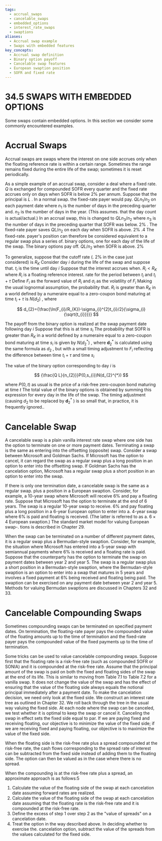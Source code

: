 ```yaml
---
tags:
  - accrual_swaps
  - cancelable_swaps
  - embedded_options
  - interest_rate_swaps
  - swaptions
aliases:
  - Accrual swap example
  - Swaps with embedded features
key_concepts:
  - Accrual swap definition
  - Binary option payoff
  - Cancelable swap features
  - European swaption position
  - SOFR and fixed rate
---
```


# 34.5 SWAPS WITH EMBEDDED OPTIONS  

Some swaps contain embedded options. In this section we consider some commonly encountered examples.  

# Accrual Swaps  

Accrual swaps are swaps where the interest on one side accrues only when the floating reference rate is within a certain range. Sometimes the range remains fixed during the entire life of the swap; sometimes it is reset periodically.  

As a simple example of an accrual swap, consider a deal where a fixed rate. $Q$ is exchanged for compounded SOFR every quarter and the fixed rate accrues only on days when SOFR is below $2\%$ per annum. Suppose that the principal is $L$ . In a normal swap. the fixed-rate payer would pay. $Q L n_{1}/n_{2}$ on each payment date where $n_{1}$ is the number of days in the preceding quarter and. $n_{2}$ is the number of days in the year. (This assumes. that the day count is actual/actual.) In an accrual swap, this is changed to $Q L n_{3}/n_{2}$ where $n_{3}$ is the number of days in the preceding quarter that SOFR was below. $2\%$ . The fixed-rate payer saves $Q L/n_{2}$ on each day when SOFR is above. $2\%$ .4 The fixed-rate. payer's position can therefore be considered equivalent to a regular swap plus a series of. binary options, one for each day of the life of the swap. The binary options pay off. $Q L/n_{2}$ when SOFR is above. $2\%$  

To generalize, suppose that the cutoff rate (. $2\%$ in the case just considered) is $R_{K}$ Consider day $i$ during the life of the swap and suppose that. $t_{i}$ is the time until day $i$ Suppose that the interest accrues when. $R_{i}<R_{K}$ where $R_{i}$ is a floating reference interest. rate for the period between $t_{i}$ and $t_{i}+\tau$ Define $F_{i}$ as the forward value of $R_{i}$ and $\sigma_{i}$ as the volatility of $F_{i}$ Making the usual lognormal assumption, the probability that. $R_{i}$ is greater than $R_{K}$ in a world defined by a numeraire equal to a zero-coupon bond maturing at time $t_{i}+\tau$ is $N(d_{2})$ , where  

$$
d_{2}={\frac{\ln(F_{i}/R_{K})-\sigma_{i}^{2}t_{i}/2}{\sigma_{i}{\sqrt{t_{i}}}}}
$$  

The payoff from the binary option is realized at the swap payment date following day $i$ Suppose that this is at time $s_{i}$ The probability that SOFR is greater than $R_{K}$ in a world defined by a numeraire equal to a zero-coupon bond maturing at time $s_{i}$ is given by $N(d_{2}^{*})$ , where $\boldsymbol{d}_{2}^{*}$ is calculated using the same formula as $d_{2}$ , but with a small timing adjustment to $F_{i}$ reflecting the difference between time $t_{i}+\tau$ and time $s_{i}$  

The value of the binary option corresponding to day $i$ is  

$$
{\frac{Q L}{n_{2}}}P(0,s_{i})N(d_{2}^{*})
$$  

where $P(0,t)$ as usual is the price of a risk-free zero-coupon bond maturing at time $t$ The total value of the binary options is obtained by summing this expression for every day in the life of the swap. The timing adjustment (causing $d_{2}$ to be replaced by $\boldsymbol{d}_{2}^{*}$ ) is so small that, in practice, it is frequently ignored..  

# Cancelable Swap  

A cancelable swap is a plain vanilla interest rate swap where one side has the option to terminate on one or more payment dates. Terminating a swap is the same as entering into the offsetting (opposite) swap. Consider a swap between Microsoft and Goldman Sachs. If Microsoft has the option to cancel, it can regard the swap as a regular swap plus a long position in an option to enter into the offsetting swap. If Goldman Sachs has the cancelation option, Microsoft has a regular swap plus a short position in an option to enter into the swap.  

If there is only one termination date, a cancelable swap is the same as a regular swap. plus a position in a European swaption. Consider, for example, a 10-year swap where Microsoft will receive $6\%$ and pay a floating rate. Suppose that Microsoft has the option to terminate at the end of 6 years. The swap is a regular 10-year swap to receive. $6\%$ and pay floating plus a long position in a 6-year European option to enter into a. 4-year swap where $6\%$ is paid and floating is received. (The latter is referred to as a. $6\times4$ European swaption.) The standard market model for valuing European swap-. tions is described in Chapter 29.  

When the swap can be terminated on a number of different payment dates, it is a regular swap plus a Bermudan-style swaption. Consider, for example, the situation where Microsoft has entered into a 5-year swap with semiannual payments where $6\%$ is received and a floating rate is paid. Suppose that the counterparty has the option to terminate the swap on payment dates between year 2 and year 5. The swap is a regular swap plus a short position in a Bermudan-style swaption, where the Bermudan-style swaption is an option to enter into a swap that matures in 5 years and involves a fixed payment at $6\%$ being received and floating being paid. The swaption can be exercised on any payment date between year 2 and year 5. Methods for valuing Bermudan swaptions are discussed in Chapters 32 and 33.  

# Cancelable Compounding Swaps  

Sometimes compounding swaps can be terminated on specified payment dates. On termination, the floating-rate payer pays the compounded value of the floating amounts up to the time of termination and the fixed-rate payer pays the compounded value of the fixed payments up to the time of termination.  

Some tricks can be used to value cancelable compounding swaps. Suppose first that the floating rate is a risk-free rate (such as compounded SOFR or SONIA) and it is compounded at the risk-free rate. Assume that the principal amount of the swap is paid on both the fixed and floating sides of the swap at the end of its life. This is similar to moving from Table 7.1 to Table 7.2 for a vanilla swap. It does not change the value of the swap and has the effect of ensuring that the value of the floating side always equals the notional principal immediately after a payment date. To make the cancelation decision, we need only look at the fixed side. We construct an interest rate tree as outlined in Chapter 32. We roll back through the tree in the usual way valuing the fixed side. At each node where the swap can be canceled, we test whether it is optimal to keep the swap or cancel it. Canceling the swap in effect sets the fixed side equal to par. If we are paying fixed and receiving floating, our objective is to minimize the value of the fixed side; if we are receiving fixed and paying floating, our objective is to maximize the value of the fixed side.  

When the floating side is the risk-free rate plus a spread compounded at the risk-free rate, the cash flows corresponding to the spread rate of interest can be subtracted from the fixed side instead of adding them to the floating side. The option can then be valued as in the case where there is no spread.  

When the compounding is at the risk-free rate plus a spread, an approximate approach is as follows:5  

1. Calculate the value of the floating side of the swap at each cancelation date assuming forward rates are realized.   
2. Calculate the value of the floating side of the swap at each cancelation date assuming that the floating rate is the risk-free rate and it is compounded at the risk-free rate.   
3. Define the excess of step 1 over step 2 as the "value of spreads" on a cancelation date.   
4. Treat the option in the way described above. In deciding whether to exercise the. cancelation option, subtract the value of the spreads from the values calculated for the fixed side.  
